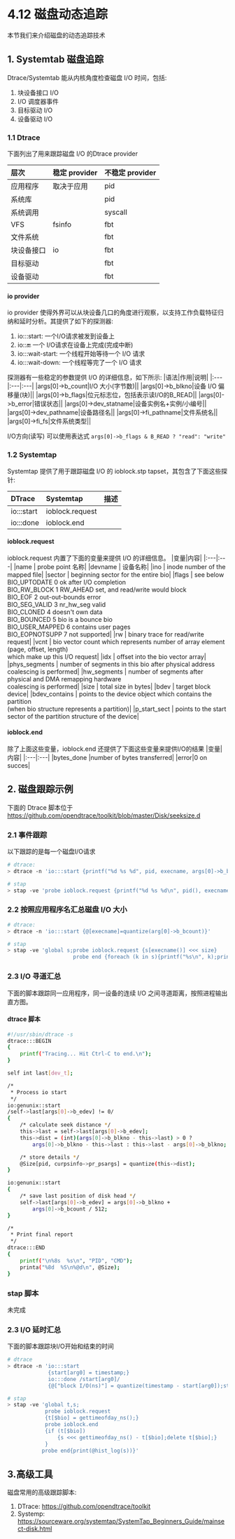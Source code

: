 # 4.12 磁盘动态追踪


本节我们来介绍磁盘的动态追踪技术
<!-- more -->

## 1. Systemtab 磁盘追踪
Dtrace/Systemtab 能从内核角度检查磁盘 I/O 时间，包括:
1. 块设备接口 I/O
2. I/O 调度器事件
3. 目标驱动 I/O
4. 设备驱动 I/O

### 1.1 Dtrace
下面列出了用来跟踪磁盘 I/O 的Dtrace provider

|层次|稳定 provider|不稳定 provider|
|:---|:---|:---|
|应用程序|取决于应用|pid|
|系统库||pid|
|系统调用||syscall|
|VFS|fsinfo|fbt|
|文件系统||fbt|
|块设备接口|io|fbt|
|目标驱动||fbt|
|设备驱动||fbt|

#### io provider
io provider 使得外界可以从块设备几口的角度进行观察，以支持工作负载特征归纳和延时分析。其提供了如下的探测器:
1. io:::start: 一个I/O请求被发到设备上
2. io:::end: 一个 I/O请求在设备上完成(完成中断)
3. io:::wait-start: 一个线程开始等待一个 I/O 请求
4. io:::wait-down: 一个线程等完了一个 I/O 请求

探测器有一些稳定的参数提供 I/O 的详细信息，如下所示:
|语法|作用|说明|
|:---|:---|:---|
|args[0]->b_count|I/O 大小(字节数)||
|args[0]->b_blkno|设备 I/O 偏移量(块)||
|args[0]->b_flags|位元标志位，包括表示读I/O的B_READ||
|args[0]->b_error|错误状态||
|args[0]->dev_statname|设备实例名+实例/小编号||
|args[0]->dev_pathname|设备路径名||
|args[0]->fi_pathname|文件系统名||
|args[0]->fi_fs|文件系统类型||

I/O方向(读写) 可以使用表达式 `args[0]->b_flags & B_READ ? "read": "write"`

### 1.2 Systemtap
Systemtap 提供了用于跟踪磁盘 I/O 的 ioblock.stp tapset，其包含了下面这些探针:

|DTrace|Systemtap|描述|
|:---|:---|:---|
|io:::start|ioblock.request||
|io:::done|ioblock.end||

#### ioblock.request
ioblock.request 内置了下面的变量来提供 I/O 的详细信息。
|变量|内容|
|:---|:---|
|name      | probe point 名称|
|devname   | 设备名称|
|ino       | inode number of the mapped file|
|sector    | beginning sector for the entire bio|
|flags     | see below<br>BIO_UPTODATE    0       ok after I/O completion<br>BIO_RW_BLOCK    1       RW_AHEAD set, and read/write would block<br>BIO_EOF         2       out-out-bounds error<br>BIO_SEG_VALID   3       nr_hw_seg valid<br> BIO_CLONED      4       doesn't own data<br>BIO_BOUNCED     5       bio is a bounce bio<br>BIO_USER_MAPPED 6       contains user pages<br>BIO_EOPNOTSUPP  7       not supported|
|rw        | binary trace for read/write request|
|vcnt      | bio vector count which represents number of array element (page, offset, length)<br> which make up this I/O request|
|idx       | offset into the bio vector array|
|phys_segments | number of segments in this bio after physical address coalescing is performed|
|hw_segments |   number of segments after physical and DMA remapping hardware <br>coalescing is performed|
|size      | total size in bytes|
|bdev      | target block device|
|bdev_contains | points to the device object which contains the partition <br>(when bio structure represents a partition)|
|p_start_sect |  points to the start sector of the partition structure of the device|

#### ioblock.end
除了上面这些变量，ioblock.end 还提供了下面这些变量来提供I/O的结果
|变量|内容|
|:---|:---|
|bytes_done |number of bytes transferred|
|error|0 on succes|

## 2. 磁盘跟踪示例
下面的 Dtrace 脚本位于 https://github.com/opendtrace/toolkit/blob/master/Disk/seeksize.d

### 2.1 事件跟踪
以下跟踪的是每一个磁盘I/O请求
```bash
# dtrace:
> dtrace -n 'io:::start {printf("%d %s %d", pid, execname, args[0]->b_bcount);}'

# stap
> stap -ve 'probe ioblock.request {printf("%d %s %d\n", pid(), execname(), size)}'
```

### 2.2 按照应用程序名汇总磁盘 I/O 大小
```bash
# dtrace:
> dtrace -n 'io:::start {@[execname]=quantize(arg[0]->b_bcount)}'

# stap
> stap -ve 'global s;probe ioblock.request {s[execname()] <<< size}
                     probe end {foreach (k in s){printf("%s\n", k);print(@hist_log(s[k]))};}'
```

### 2.3 I/O 寻道汇总
下面的脚本跟踪同一应用程序，同一设备的连续 I/O 之间寻道距离，按照进程输出直方图。

#### dtrace 脚本
```bash
#!/usr/sbin/dtrace -s
dtrace:::BEGIN
{
	printf("Tracing... Hit Ctrl-C to end.\n");
}

self int last[dev_t];

/*
 * Process io start
 */
io:genunix::start
/self->last[args[0]->b_edev] != 0/
{
	/* calculate seek distance */
	this->last = self->last[args[0]->b_edev];
	this->dist = (int)(args[0]->b_blkno - this->last) > 0 ?
	    args[0]->b_blkno - this->last : this->last - args[0]->b_blkno;

	/* store details */
	@Size[pid, curpsinfo->pr_psargs] = quantize(this->dist);
}

io:genunix::start
{
	/* save last position of disk head */
	self->last[args[0]->b_edev] = args[0]->b_blkno +
	    args[0]->b_bcount / 512;
}

/*
 * Print final report
 */
dtrace:::END
{
	printf("\n%8s  %s\n", "PID", "CMD");
	printa("%8d  %S\n%@d\n", @Size);
}
```

### stap 脚本
未完成

### 2.3 I/O 延时汇总
下面的脚本跟踪块I/O开始和结束的时间
```bash
# dtrace
> dtrace -n 'io:::start 
             {start[arg0] = timestamp;}
             io:::done /start[arg0]/ 
             {@["block I/O(ns)"] = quantize(timestamp - start[arg0]);start[arg0] = 0}'

# stap
> stap -ve 'global t,s; 
            probe ioblock.request 
            {t[$bio] = gettimeofday_ns();}
            probe ioblock.end
            {if (t[$bio])
                {s <<< gettimeofday_ns() - t[$bio];delete t[$bio];}
            }
           probe end{print(@hist_log(s))}'
```

## 3.高级工具
磁盘常用的高级跟踪脚本:
1. DTrace: https://github.com/opendtrace/toolkit
2. Systemp: https://sourceware.org/systemtap/SystemTap_Beginners_Guide/mainsect-disk.html

